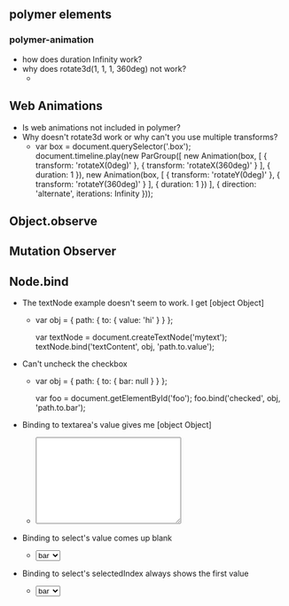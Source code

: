## polymer elements

### polymer-animation

- how does duration Infinity work?
- why does rotate3d(1, 1, 1, 360deg) not work?
  - <polymer-animation-prop name="transform" value="rotate3d(1, 1, 1, 360deg)"></polymer-animation-prop>

## Web Animations

- Is web animations not included in polymer?
- Why doesn't rotate3d work or why can't you use multiple transforms?
  - var box = document.querySelector('.box');
    document.timeline.play(new ParGroup([
      new Animation(box, [
        { transform: 'rotateX(0deg)' },
        { transform: 'rotateX(360deg)' }
      ], { duration: 1 }),
      new Animation(box, [
        { transform: 'rotateY(0deg)' },
        { transform: 'rotateY(360deg)' }
      ], { duration: 1 })
    ],
    {
      direction: 'alternate',
      iterations: Infinity
    }));

## Object.observe

## Mutation Observer

## Node.bind

- The textNode example doesn't seem to work. I get [object Object]
  - var obj = {
      path: {
        to: {
          value: 'hi'
        }
      }
    };

    var textNode = document.createTextNode('mytext');
    textNode.bind('textContent', obj, 'path.to.value');

- Can't uncheck the checkbox
  - var obj = {
      path: {
        to: {
          bar: null
        }
      }
    };

    var foo = document.getElementById('foo');
    foo.bind('checked', obj, 'path.to.bar');

- Binding to textarea's value gives me [object Object]
  - <textarea name="foo" id="foo" cols="30" rows="10"></textarea>

    <script>
    'use strict';

    var obj = {
      path: {
        to: {
          bar: 'Hello, world!'
        }
      }
    };

    var foo = document.getElementById('foo');
    foo.bind('value', obj, 'path.to.bar');
    </script>

- Binding to select's value comes up blank
  - <select name="foo" id="foo">
      <option value="bar">bar</option>
      <option value="baz">baz</option>
      <option value="qux">qux</option>
    </select>

    <script>
    'use strict';

    var obj = {
      path: {
        to: {
          bar: 'bar'
        }
      }
    };

    var foo = document.getElementById('foo');
    foo.bind('value', obj, 'path.to.bar');
    </script>

- Binding to select's selectedIndex always shows the first value
  - <select name="foo" id="foo">
      <option value="bar">bar</option>
      <option value="baz">baz</option>
      <option value="qux">qux</option>
    </select>

    <script>
    'use strict';

    var obj = {
      path: {
        to: {
          bar: 2
        }
      }
    };

    var foo = document.getElementById('foo');
    foo.bind('selectedIndex', obj, 'path.to.bar');
    </script>
